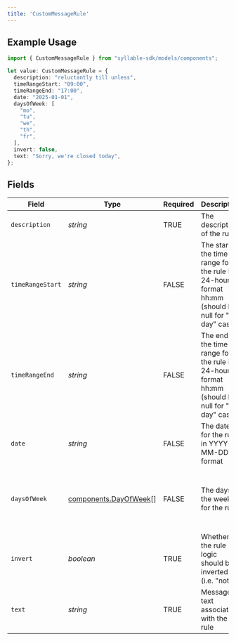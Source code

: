 ```yaml
---
title: 'CustomMessageRule'
---
```


## Example Usage

```typescript
import { CustomMessageRule } from "syllable-sdk/models/components";

let value: CustomMessageRule = {
  description: "reluctantly till unless",
  timeRangeStart: "09:00",
  timeRangeEnd: "17:00",
  date: "2025-01-01",
  daysOfWeek: [
    "mo",
    "tu",
    "we",
    "th",
    "fr",
  ],
  invert: false,
  text: "Sorry, we're closed today",
};
```

## Fields

| Field                                                                                                 | Type                                                                                                  | Required                                                                                              | Description                                                                                           | Example                                                                                               |
| ----------------------------------------------------------------------------------------------------- | ----------------------------------------------------------------------------------------------------- | ----------------------------------------------------------------------------------------------------- | ----------------------------------------------------------------------------------------------------- | ----------------------------------------------------------------------------------------------------- |
| `description`                                                                                         | *string*                                                                                              | TRUE                                                                                    | The description of the rule                                                                           |                                                                                                       |
| `timeRangeStart`                                                                                      | *string*                                                                                              | FALSE                                                                                    | The start of the time range for the rule in 24-hour format hh:mm (should be null for "all day" cases) | 09:00                                                                                                 |
| `timeRangeEnd`                                                                                        | *string*                                                                                              | FALSE                                                                                    | The end of the time range for the rule in 24-hour format hh:mm (should be null for "all day" cases)   | 17:00                                                                                                 |
| `date`                                                                                                | *string*                                                                                              | FALSE                                                                                    | The date for the rule in YYYY-MM-DD format                                                            | 2025-01-01                                                                                            |
| `daysOfWeek`                                                                                          | [components.DayOfWeek](/sdk-docs/models/components/dayofweek)[]                                        | FALSE                                                                                    | The days of the week for the rule                                                                     | [<br/>"mo",<br/>"tu",<br/>"we",<br/>"th",<br/>"fr"<br/>]                                              |
| `invert`                                                                                              | *boolean*                                                                                             | TRUE                                                                                    | Whether the rule logic should be inverted (i.e. "not")                                                |                                                                                                       |
| `text`                                                                                                | *string*                                                                                              | TRUE                                                                                    | Message text associated with the rule                                                                 | Sorry, we're closed today                                                                             |